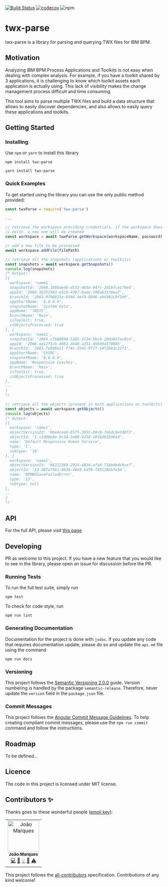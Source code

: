 [![Build Status](https://travis-ci.org/tigermarques/twx-parse.svg?branch=master)](https://travis-ci.org/tigermarques/twx-parse)
[![codecov](https://codecov.io/gh/tigermarques/twx-parse/branch/master/graph/badge.svg)](https://codecov.io/gh/tigermarques/twx-parse)
![npm](https://img.shields.io/npm/v/twx-parser?color=green&label=npm%20package)

# twx-parse
twx-parse is a library for parsing and querying TWX files for IBM BPM.

## Motivation
Analyzing IBM BPM Process Applications and Toolkits is not easy when dealing with complex analysis. For example, if you have a toolkit shared by 3 applications, it is challenging to know which toolkit assets each application is actually using. This lack of visibility makes the change management process difficult and time consuming.

This tool aims to parse multiple TWX files and build a data structure that allows to easily discover dependencies, and also allows to easily query these applications and toolkits.

## Getting Started

### Installing

Use `npm` or `yarn` to install this library

```
npm install twx-parse

yarn install twx-parse
```

### Quick Examples

To get started using the library you can use the only public method provided:

```javascript
const twxParse = require('twx-parse')

...

// retrieve the workspace providing credentials. if the workspace does not
// exist, a new one will be created
const workspace = await twxParse.getWorkspace(workspaceName, password)

// add a new file to be processed
await workspace.addFile(filePath)

// retrieve all the snapshots (applications or toolkits)
const snapshots = await workspace.getSnapshots()
console.log(snapshots)
/* Output:
[{
  workspace: 'name1',
  snapshotId: '2064.1080ded6-d153-4654-947c-2d16fce170ed',
  appId: '2066.1b351583-e5cb-43b7-baee-340a63130ea7',
  branchId: '2063.0798815e-0346-4ef4-8946-ab4301c9f340',
  appShortName: '8.6.0.0',
  snapshotName: 'System Data',
  appName: 'TWSYS',
  branchName: 'Main',
  isToolkit: true,
  isObjectsProcessed: true
}, {
  workspace: 'name1',
  snapshotId: '2064.c7680890-5385-3f24-bbc9-20da937ac8c4',
  appId: '2066.aa12f1cb-4661-3bd0-a351-45649d179885',
  branchId: '2063.7e0d6e21-f74c-3542-9f77-1472b63c22f1',
  appShortName: 'SYSRC',
  snapshotName: '8.6.0.0',
  appName: 'Responsive Coaches',
  branchName: 'Main',
  isToolkit: true,
  isObjectsProcessed: true
},
...
]
*/

// retrieve all the objects (present in both applications or toolkits)
const objects = await workspace.getObjects()
console.log(objects)
/* Output:
[{
  workspace: 'name1',
  objectVersionId: 'bbe4cee0-85f5-3955-b9c8-7ebdc9e2d8f3',
  objectId: '1.c2d00e9e-9c34-3e08-9258-101bd61b964d',
  name: 'Default Responsive Human Service',
  type: '1',
  subtype: '10'
}, {
  workspace: 'name1',
  objectVersionId: '68222369-2914-4824-afa4-71bb4bdcbce7',
  objectId: '12.d8fa7561-8636-40a9-bd70-f45128bb7e54',
  name: 'BPMBOSaveFailedError',
  type: '12',
  subtype: null
},
...
]
*/
```

## API

For the full API, please visit [this page](api.md)

## Developing

PR as welcome to this project. If you have a new feature that you would like to see in the library, please open an issue for discussion before the PR.

### Running Tests

To run the full test suite, simply run

```
npm test
```

To check for code style, run

```
npm run lint
```

### Generating Documentation

Documentation for the project is done with `jsdoc`. If you update any code that requires documentation update, please do so and update the `api.md` file using the command

```
npm run docs
```

### Versioning

This project follows the [Semantic Versioning 2.0.0](https://semver.org/) guide. Version numbering is handled by the package `semantic-release`. Therefore, never update the `version` field in the `package.json` file.

### Commit Messages

This project follows the [Angular Commit Message Guidelines](https://github.com/angular/angular.js/blob/master/DEVELOPERS.md#commits). To help creating compliant commit messages, please use the `npm run commit` command and follow the instructions.

## Roadmap

To be defined...

## Licence

The code in this project is licensed under MIT license.

## Contributors ✨

Thanks goes to these wonderful people ([emoji key](https://allcontributors.org/docs/en/emoji-key)):

<!-- ALL-CONTRIBUTORS-LIST:START - Do not remove or modify this section -->
<!-- prettier-ignore-start -->
<!-- markdownlint-disable -->
<table>
  <tr>
    <td align="center"><a href="https://github.com/tigermarques"><img src="https://avatars0.githubusercontent.com/u/15315098?v=4" width="100px;" alt="João Marques"/><br /><sub><b>João Marques</b></sub></a><br /><a href="https://github.com/tigermarques/twx-parse/commits?author=tigermarques" title="Code">💻</a> <a href="https://github.com/tigermarques/twx-parse/commits?author=tigermarques" title="Documentation">📖</a> <a href="#example-tigermarques" title="Examples">💡</a> <a href="#projectManagement-tigermarques" title="Project Management">📆</a> <a href="https://github.com/tigermarques/twx-parse/commits?author=tigermarques" title="Tests">⚠️</a></td>
  </tr>
</table>

<!-- markdownlint-enable -->
<!-- prettier-ignore-end -->
<!-- ALL-CONTRIBUTORS-LIST:END -->

This project follows the [all-contributors](https://github.com/all-contributors/all-contributors) specification. Contributions of any kind welcome!